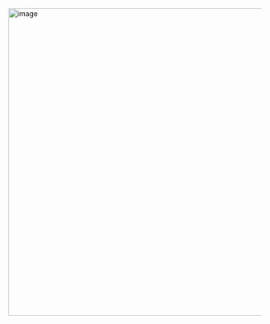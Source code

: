 <img width="612" alt="image" src="https://github.com/N0VA-code/CS4v98_Machine-Learning-based-Hateful-meme-detector/assets/80535193/f4ab852b-0923-45a1-b0e6-0c87f9691fb8">
